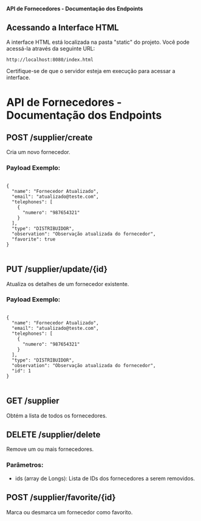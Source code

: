 <!DOCTYPE html>
<html>
<head>
  <h4>API de Fornecedores - Documentação dos Endpoints</h4>

   <h2>Acessando a Interface HTML</h2>
  <p>A interface HTML está localizada na pasta "static" do projeto. Você pode acessá-la através da seguinte URL:</p>
  <code>http://localhost:8080/index.html</code>
  <p>Certifique-se de que o servidor esteja em execução para acessar a interface.</p>
</head>
<body>
  <h1>API de Fornecedores - Documentação dos Endpoints</h1>

  <h2>POST /supplier/create</h2>
  <p>Cria um novo fornecedor.</p>

<h3>Payload Exemplo:</h3>
<pre>
<code>
{
  "name": "Fornecedor Atualizado",
  "email": "atualizado@teste.com",
  "telephones": [
    {
      "numero": "987654321"
    }
  ],
  "type": "DISTRIBUIDOR",
  "observation": "Observação atualizada do fornecedor",
  "favorite": true
}
</code>
</pre>


  <h2>PUT /supplier/update/{id}</h2>
  <p>Atualiza os detalhes de um fornecedor existente.</p>

  <h3>Payload Exemplo:</h3>
<pre>
<code>
{
  "name": "Fornecedor Atualizado",
  "email": "atualizado@teste.com",
  "telephones": [
    {
      "numero": "987654321"
    }
  ],
  "type": "DISTRIBUIDOR",
  "observation": "Observação atualizada do fornecedor",
  "id": 1
}
</code>
</pre>

  <h2>GET /supplier</h2>
  <p>Obtém a lista de todos os fornecedores.</p>

  <h2>DELETE /supplier/delete</h2>
  <p>Remove um ou mais fornecedores.</p>
  
  <h3>Parâmetros:</h3>
  <ul>
    <li>ids (array de Longs): Lista de IDs dos fornecedores a serem removidos.</li>
  </ul>

  <h2>POST /supplier/favorite/{id}</h2>
  <p>Marca ou desmarca um fornecedor como favorito.</p>
</body>
</html>
